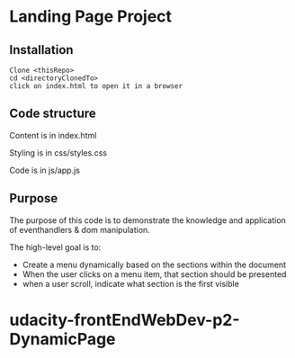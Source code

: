 # Landing Page Project

## Installation

```
Clone <thisRepo>
cd <directoryClonedTo>
click on index.html to open it in a browser
```

## Code structure

Content is in index.html

Styling is in css/styles.css

Code is in js/app.js

## Purpose

The purpose of this code is to demonstrate the knowledge and application of eventhandlers & dom manipulation.

The high-level goal is to:

- Create a menu dynamically based on the sections within the document
- When the user clicks on a menu item, that section should be presented
- when a user scroll, indicate what section is the first visible
# udacity-frontEndWebDev-p2-DynamicPage
